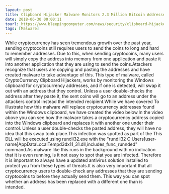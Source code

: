 ```yaml
---
layout: post
title: Clipboard Hijacker Malware Monitors 2.3 Million Bitcoin Addresses
date: 2018-06-30 00:00:11
tourl: https://www.bleepingcomputer.com/news/security/clipboard-hijacker-malware-monitors-23-million-bitcoin-addresses/
tags: [Malware]
---
```

While cryptocurrency has seen tremendous growth over the past year, sending cryptocoins still requires users to send the coins to long and hard to remember addresses. Due to this, when sending cryptocoins, many users will simply copy the address into memory from one application and paste it into another application that they are using to send the coins.Attackers recognize that users are copying and pasting the addresses and have created malware to take advantage of this. This type of malware, called CryptoCurrency Clipboard Hijackers, works by monitoring the Windows clipboard for cryptocurrency addresses, and if one is detected, will swap it out with an address that they control. Unless a user double-checks the address after they paste it, the sent coins will go to an address under the attackers control instead the intended recipient.While we have covered To illustrate how this malware will replace cryptocurrency addresses found within the Windows clipboard, we have created the video below.In the video above you can see how the malware takes a cryptocurrency address copied into the Windows clipboard and replaces it with another one under their control. Unless a user double-checks the pasted address, they will have no idea that this swap took place.This infection was spotted as part of the This DLL will be executed using rundll32.exe with the "rundll32 C:Users[user-name]AppDataLocalTempd3dx11_31.dll,includes_func_runnded" command.As malware like this runs in the background with no indication that it is even running, is it not easy to spot that you are infected. Therefore it is important to always have a updated antivirus solution installed to protect you from these types of threats.It is also very important that all cryptocurrency users to double-check any addresses that they are sending cryptocoins to before they actually send them. This way you can spot whether an address has been replaced with a different one than is intended. 